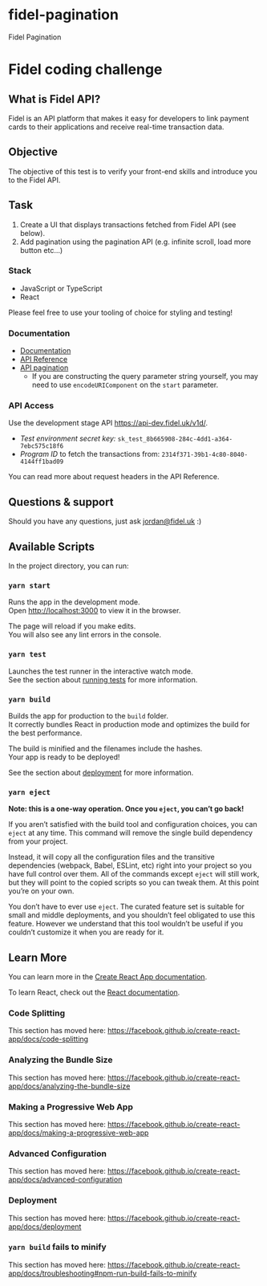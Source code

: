 # fidel-pagination
Fidel Pagination

# Fidel coding challenge

## What is Fidel API?

Fidel is an API platform that makes it easy for developers to link payment cards to their applications and receive real-time transaction data.

## Objective

The objective of this test is to verify your front-end skills and introduce you to the Fidel API.

## Task

1. Create a UI that displays transactions fetched from Fidel API (see below).
2. Add pagination using the pagination API (e.g. infinite scroll, load more button etc...)

### Stack

- JavaScript or TypeScript
- React

Please feel free to use your tooling of choice for styling and testing!

### Documentation

- [Documentation](https://docs.fidel.uk/transactions)
- [API Reference](https://reference.fidel.uk)
- [API pagination](https://reference.fidel.uk/reference#pagination)
  - If you are constructing the query parameter string yourself, you may need to use `encodeURIComponent` on the `start` parameter.

### API Access

Use the development stage API https://api-dev.fidel.uk/v1d/.  
- *Test environment secret key:* `sk_test_8b665908-284c-4dd1-a364-7ebc575c18f6`  
- *Program ID* to fetch the transactions from: `2314f371-39b1-4c80-8040-4144ff1bad09`  

You can read more about request headers in the API Reference.

## Questions & support

Should you have any questions, just ask jordan@fidel.uk :)












## Available Scripts

In the project directory, you can run:

### `yarn start`

Runs the app in the development mode.<br />
Open [http://localhost:3000](http://localhost:3000) to view it in the browser.

The page will reload if you make edits.<br />
You will also see any lint errors in the console.

### `yarn test`

Launches the test runner in the interactive watch mode.<br />
See the section about [running tests](https://facebook.github.io/create-react-app/docs/running-tests) for more information.

### `yarn build`

Builds the app for production to the `build` folder.<br />
It correctly bundles React in production mode and optimizes the build for the best performance.

The build is minified and the filenames include the hashes.<br />
Your app is ready to be deployed!

See the section about [deployment](https://facebook.github.io/create-react-app/docs/deployment) for more information.

### `yarn eject`

**Note: this is a one-way operation. Once you `eject`, you can’t go back!**

If you aren’t satisfied with the build tool and configuration choices, you can `eject` at any time. This command will remove the single build dependency from your project.

Instead, it will copy all the configuration files and the transitive dependencies (webpack, Babel, ESLint, etc) right into your project so you have full control over them. All of the commands except `eject` will still work, but they will point to the copied scripts so you can tweak them. At this point you’re on your own.

You don’t have to ever use `eject`. The curated feature set is suitable for small and middle deployments, and you shouldn’t feel obligated to use this feature. However we understand that this tool wouldn’t be useful if you couldn’t customize it when you are ready for it.

## Learn More

You can learn more in the [Create React App documentation](https://facebook.github.io/create-react-app/docs/getting-started).

To learn React, check out the [React documentation](https://reactjs.org/).

### Code Splitting

This section has moved here: https://facebook.github.io/create-react-app/docs/code-splitting

### Analyzing the Bundle Size

This section has moved here: https://facebook.github.io/create-react-app/docs/analyzing-the-bundle-size

### Making a Progressive Web App

This section has moved here: https://facebook.github.io/create-react-app/docs/making-a-progressive-web-app

### Advanced Configuration

This section has moved here: https://facebook.github.io/create-react-app/docs/advanced-configuration

### Deployment

This section has moved here: https://facebook.github.io/create-react-app/docs/deployment

### `yarn build` fails to minify

This section has moved here: https://facebook.github.io/create-react-app/docs/troubleshooting#npm-run-build-fails-to-minify
